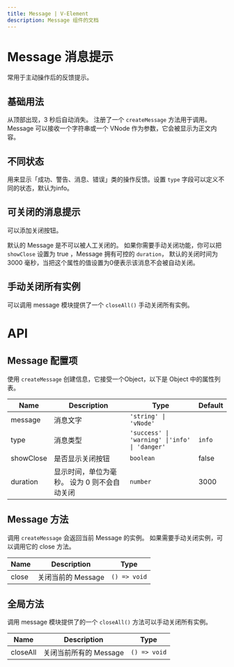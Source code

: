 ```yaml
---
title: Message | V-Element
description: Message 组件的文档
---
```


# Message 消息提示

常用于主动操作后的反馈提示。

## 基础用法

从顶部出现，3 秒后自动消失。 注册了一个 `createMessage` 方法用于调用。 Message 可以接收一个字符串或一个 VNode 作为参数，它会被显示为正文内容。

<preview path="../examples/message/Basic.vue" title="基础用法" description="Message 组件的基础用法"></preview>

## 不同状态

用来显示「成功、警告、消息、错误」类的操作反馈。设置 `type` 字段可以定义不同的状态，默认为info。

<preview path="../examples/message/Type.vue" title="不同状态" description="Message 组件的不同状态"></preview>

## 可关闭的消息提示

可以添加关闭按钮。

默认的 Message 是不可以被人工关闭的。 如果你需要手动关闭功能，你可以把 `showClose` 设置为 true ，Message 拥有可控的 `duration`， 默认的关闭时间为 3000 毫秒，当把这个属性的值设置为0便表示该消息不会被自动关闭。

<preview path="../examples/message/Close.vue" title="可关闭的消息提示" description="Message 组件的可关闭的消息提示"></preview>

## 手动关闭所有实例

可以调用 message 模块提供了一个 `closeAll()` 手动关闭所有实例。

<preview path="../examples/message/CloseAll.vue" title="手动关闭所有实例" description="Message 组件的手动关闭所有实例"></preview>

# API

## Message 配置项

使用 `createMessage` 创建信息，它接受一个Object，以下是 Object 中的属性列表。

| Name      | Description                                  | Type                                          | Default |
| --------- | -------------------------------------------- | --------------------------------------------- | ------- |
| message   | 消息文字                                     | `'string' \| 'vNode'`                         |         |
| type      | 消息类型                                     | `'success' \| 'warning' \|'info' \| 'danger'` | `info`  |
| showClose | 是否显示关闭按钮                             | `boolean`                                     | false   |
| duration  | 显示时间，单位为毫秒。 设为 0 则不会自动关闭 | `number`                                      | 3000    |

## Message 方法

调用 `createMessage` 会返回当前 Message 的实例。 如果需要手动关闭实例，可以调用它的 close 方法。

| Name  | Description        | Type         |
| ----- | ------------------ | ------------ |
| close | 关闭当前的 Message | `() => void` |

## 全局方法

调用 message 模块提供了的一个 `closeAll()` 方法可以手动关闭所有实例。

| Name     | Description            | Type         |
| -------- | ---------------------- | ------------ |
| closeAll | 关闭当前所有的 Message | `() => void` |
